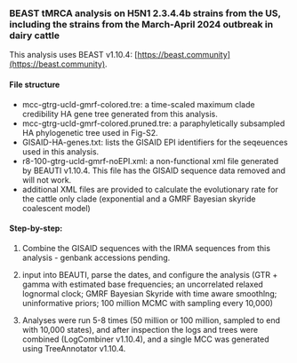 ### BEAST tMRCA analysis on H5N1 2.3.4.4b strains from the US, including the strains from the March-April 2024 outbreak in dairy cattle ###
This analysis uses BEAST v1.10.4: [https://beast.community](https://beast.community).

#### File structure ####
- mcc-gtrg-ucld-gmrf-colored.tre: a time-scaled maximum clade credibility HA gene tree generated from this analysis.
- mcc-gtrg-ucld-gmrf-colored.pruned.tre: a paraphyletically subsampled HA phylogenetic tree used in Fig-S2.
- GISAID-HA-genes.txt: lists the GISAID EPI identifiers for the seqeuences used in this analysis.
- r8-100-gtrg-ucld-gmrf-noEPI.xml: a non-functional xml file generated by BEAUTI v1.10.4. This file has the GISAID sequence data removed and will not work.
- additional XML files are provided to calculate the evolutionary rate for the cattle only clade (exponential and a GMRF Bayesian skyride coalescent model)

#### Step-by-step: ####

1. Combine the GISAID sequences with the IRMA sequences from this analysis - genbank accessions pending.

2. input into BEAUTI, parse the dates, and configure the analysis (GTR + gamma with estimated base frequencies; an uncorrelated relaxed lognormal clock; GMRF Bayesian Skyride with time aware smoothlng; uninformative priors; 100 million MCMC with sampling every 10,000)

3. Analyses were run 5-8 times (50 million or 100 million, sampled to end with 10,000 states), and after inspection the logs and trees were combined (LogCombiner v1.10.4), and a single MCC was generated using TreeAnnotator v1.10.4.
